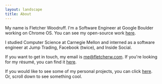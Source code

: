 ```yaml
---
layout: landscape
title: About
---
```


My name is Fletcher Woodruff. I'm a Software Engineer at Google Boulder working on Chrome OS. You can see my open-source work [here](https://chromium-review.googlesource.com/q/owner:fletcherw).

I studied Computer Science at Carnegie Mellon and interned as a software engineer at Jump Trading, Facebook (twice), and Inside Social.

If you want to get in touch, my email is [me@fletcherw.com](mailto:me@fletcherw.com). If you're looking for my résumé, you can find it [here](FletcherWoodruffResume.pdf).

If you would like to see some of my personal projects, you can click [here](https://www.github.com/fletcherw). Or, scroll down to see something cool.
